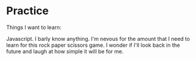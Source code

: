 # Practice

Things I want to learn:

Javascript. I barly know anything. I'm nevous for the amount that I need to learn for this rock paper scissors game. I wonder if I'll look back in the future and laugh at how simple it will be for me. 
